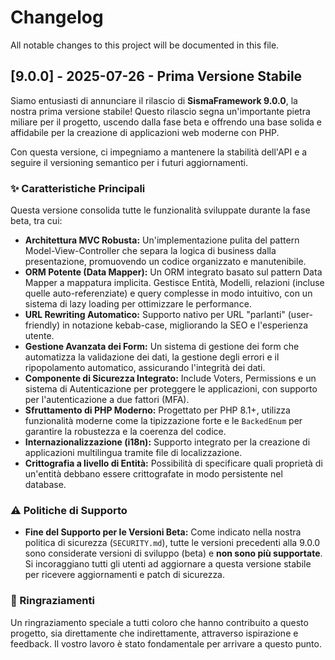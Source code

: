 # Changelog
All notable changes to this project will be documented in this file.

## [9.0.0] - 2025-07-26 - Prima Versione Stabile

Siamo entusiasti di annunciare il rilascio di **SismaFramework 9.0.0**, la nostra prima versione stabile! Questo rilascio segna un'importante pietra miliare per il progetto, uscendo dalla fase beta e offrendo una base solida e affidabile per la creazione di applicazioni web moderne con PHP.

Con questa versione, ci impegniamo a mantenere la stabilità dell'API e a seguire il versioning semantico per i futuri aggiornamenti.

### ✨ Caratteristiche Principali

Questa versione consolida tutte le funzionalità sviluppate durante la fase beta, tra cui:

*   **Architettura MVC Robusta:** Un'implementazione pulita del pattern Model-View-Controller che separa la logica di business dalla presentazione, promuovendo un codice organizzato e manutenibile.
*   **ORM Potente (Data Mapper):** Un ORM integrato basato sul pattern Data Mapper a mappatura implicita. Gestisce Entità, Modelli, relazioni (incluse quelle auto-referenziate) e query complesse in modo intuitivo, con un sistema di lazy loading per ottimizzare le performance.
*   **URL Rewriting Automatico:** Supporto nativo per URL "parlanti" (user-friendly) in notazione kebab-case, migliorando la SEO e l'esperienza utente.
*   **Gestione Avanzata dei Form:** Un sistema di gestione dei form che automatizza la validazione dei dati, la gestione degli errori e il ripopolamento automatico, assicurando l'integrità dei dati.
*   **Componente di Sicurezza Integrato:** Include Voters, Permissions e un sistema di Autenticazione per proteggere le applicazioni, con supporto per l'autenticazione a due fattori (MFA).
*   **Sfruttamento di PHP Moderno:** Progettato per PHP 8.1+, utilizza funzionalità moderne come la tipizzazione forte e le `BackedEnum` per garantire la robustezza e la coerenza del codice.
*   **Internazionalizzazione (i18n):** Supporto integrato per la creazione di applicazioni multilingua tramite file di localizzazione.
*   **Crittografia a livello di Entità:** Possibilità di specificare quali proprietà di un'entità debbano essere crittografate in modo persistente nel database.

### ⚠️ Politiche di Supporto

*   **Fine del Supporto per le Versioni Beta:** Come indicato nella nostra politica di sicurezza (`SECURITY.md`), tutte le versioni precedenti alla 9.0.0 sono considerate versioni di sviluppo (beta) e **non sono più supportate**. Si incoraggiano tutti gli utenti ad aggiornare a questa versione stabile per ricevere aggiornamenti e patch di sicurezza.

### 🙏 Ringraziamenti

Un ringraziamento speciale a tutti coloro che hanno contribuito a questo progetto, sia direttamente che indirettamente, attraverso ispirazione e feedback. Il vostro lavoro è stato fondamentale per arrivare a questo punto.
